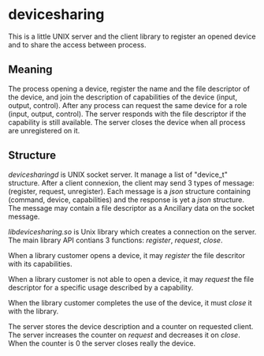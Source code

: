 # devicesharing
This is a little UNIX server and the client library to register an opened device and to share the access between process.

## Meaning
The process opening a device, register the name and the file descriptor of the device, and join the description of capabilities of the device (input, output, control).
After any process can request the same device for a role (input, output, control). The server responds with the file descriptor if the capability is still available.
The server closes the device when all process are unregistered on it.

## Structure
*devicesharingd* is UNIX socket server. It manage a list of "device\_t" structure. After a client connexion, the client may send 3 types of message: (register, request, unregister). Each message is a *json* structure containing (command, device, capabilities) and the response is yet a *json* structure.
The message may contain a file descriptor as a Ancillary data on the socket message.

*libdevicesharing.so* is Unix library which creates a connection on the server.
The main library API contians 3 functions: *register*, *request*, *close*.

When a library customer opens a device, it may *register* the file descritor with its capabilities.

When a library customer is not able to open a device, it may *request* the file descriptor for a specific usage described by a capability.

When the library customer completes the use of the device, it must *close* it with the library.

The server stores the device description and a counter on requested client. The server increases the counter on *request* and decreases it on *close*. When the counter is 0 the server closes really the device.

